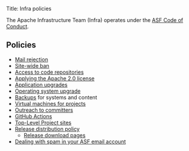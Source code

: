 Title: Infra policies

The Apache Infrastructure Team (Infra) operates under the <a href="https://www.apache.org/foundation/policies/conduct.html" target="_blank">ASF Code of Conduct</a>.

## Policies

- [Mail rejection](mail-rejection.html)
- [Site-wide ban](infra-ban.html)
- [Access to code repositories](repository-access.html)
- [Applying the Apache 2.0 license](apply-license.html)
- [Application upgrades](app-upgrade-policy.html)
- [Operating system upgrade](os-upgrade-policy.html)
- [Backups](backup-policy.html) for systems and content
- [Virtual machines for projects](vm-policy.html)
- [Outreach to committers](committer-outreach.html)
- [GitHub Actions](github-actions-policy.html)
- [Top-Level Project sites](project-site-policy.html)
- [Release distribution policy](release-distribution.html)
  - [Release download pages](release-download-pages.html)
- [Dealing with spam in your ASF email account](spam-reporting.html)
